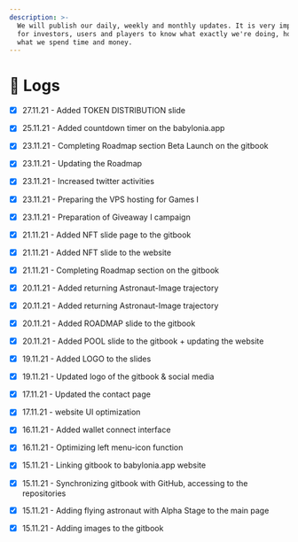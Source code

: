 ```yaml
---
description: >-
  ​We will publish our daily, weekly and monthly updates. It is very important
  for investors, users and players to know what exactly we're doing, how or on
  what we spend time and money.
---
```


# 📅 Logs

* [x] 27.11.21 - Added TOKEN DISTRIBUTION slide



* [x] 25.11.21 - Added countdown timer on the babylonia.app



* [x] 23.11.21 - Completing Roadmap section Beta Launch on the gitbook
* [x] 23.11.21 - Updating the Roadmap
* [x] 23.11.21 - Increased twitter activities
* [x] 23.11.21 - Preparing the VPS hosting for Games I
* [x] 23.11.21 - Preparation of Giveaway I campaign&#x20;



* [x] 21.11.21 - Added NFT slide page to the gitbook
* [x] 21.11.21 - Added NFT slide to the website
* [x] 21.11.21 - Completing Roadmap section on the gitbook
* [x] 20.11.21 - Added returning Astronaut-Image trajectory
* [x] 20.11.21 - Added returning Astronaut-Image trajectory
* [x] 20.11.21 - Added ROADMAP slide to the gitbook
* [x] 20.11.21 - Added POOL slide to the gitbook + updating the website



* [x] 19.11.21 - Added LOGO to the slides
* [x] 19.11.21 - Updated logo of the gitbook & social media



* [x] 17.11.21 - Updated the contact page
* [x] 17.11.21 - website UI optimization



* [x] 16.11.21 - Added wallet connect interface
* [x] 16.11.21 - Optimizing left menu-icon function



* [x] 15.11.21 - Linking gitbook to babylonia.app website
* [x] 15.11.21 - Synchronizing gitbook with GitHub, accessing to the repositories
* [x] 15.11.21 - Adding flying astronaut with Alpha Stage to the main page
* [x] 15.11.21 - Adding images to the gitbook
